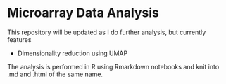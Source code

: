 # Microarray Data Analysis
This repository will be updated as I do further analysis, but currently features

* Dimensionality reduction using UMAP

The analysis is performed in R using Rmarkdown notebooks and knit into .md and .html of the same name. 